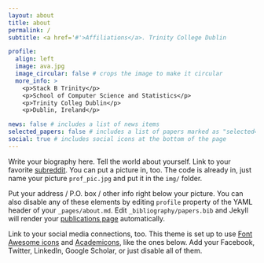 ```yaml
---
layout: about
title: about
permalink: /
subtitle: <a href='#'>Affiliations</a>. Trinity College Dublin

profile:
  align: left
  image: ava.jpg
  image_circular: false # crops the image to make it circular
  more_info: >
    <p>Stack B Trinity</p>
    <p>School of Computer Science and Statistics</p>
    <p>Trinity Colleg Dublin</p>
    <p>Dublin, Ireland</p>

news: false # includes a list of news items
selected_papers: false # includes a list of papers marked as "selected={true}"
social: true # includes social icons at the bottom of the page
---
```


Write your biography here. Tell the world about yourself. Link to your favorite [subreddit](http://reddit.com). You can put a picture in, too. The code is already in, just name your picture `prof_pic.jpg` and put it in the `img/` folder.

Put your address / P.O. box / other info right below your picture. You can also disable any of these elements by editing `profile` property of the YAML header of your `_pages/about.md`. Edit `_bibliography/papers.bib` and Jekyll will render your [publications page](/al-folio/publications/) automatically.

Link to your social media connections, too. This theme is set up to use [Font Awesome icons](https://fontawesome.com/) and [Academicons](https://jpswalsh.github.io/academicons/), like the ones below. Add your Facebook, Twitter, LinkedIn, Google Scholar, or just disable all of them.

